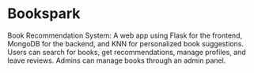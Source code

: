 # Bookspark
Book Recommendation System: A web app using Flask for the frontend, MongoDB for the backend, and KNN for personalized book suggestions. Users can search for books, get recommendations, manage profiles, and leave reviews. Admins can manage books through an admin panel.
